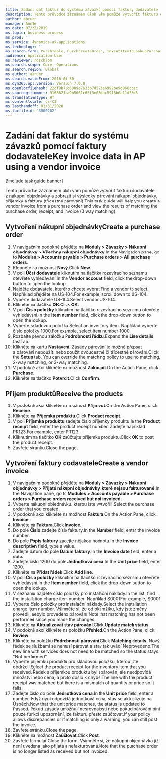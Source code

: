 ```yaml
---
title: Zadání dat faktur do systému závazků pomocí faktury dodavatele
description: Tento průvodce záznamem úloh vám pomůže vytvořit fakturu dodavatele z nákupní objednávky a zobrazit si výsledky párování nákupní objednávky, příjemky a faktury (třícestné párování).
author: abruer
manager: AnnBe
ms.date: 07/22/2019
ms.topic: business-process
ms.prod: ''
ms.service: dynamics-ax-applications
ms.technology: ''
ms.search.form: PurchTable, PurchCreateOrder, InventItemIdLookupPurchase, PurchEditLines, VendEditInvoice, InventItemIdLookupSimple, VendInvoiceMatchingDetails
audience: Application User
ms.reviewer: roschlom
ms.search.scope: Core, Operations
ms.search.region: Global
ms.author: abruer
ms.search.validFrom: 2016-06-30
ms.dyn365.ops.version: Version 7.0.0
ms.openlocfilehash: 22df9b71c6809e7633b7d573e6992be9d868cbac
ms.sourcegitcommit: 9168621ca9b5061c65f3e05dbc5918b6a11d53d5
ms.translationtype: HT
ms.contentlocale: cs-CZ
ms.lasthandoff: 01/31/2020
ms.locfileid: "3000202"
---
```

# <a name="key-invoice-data-in-ap-using-a-vendor-invoice"></a><span data-ttu-id="0edfd-103">Zadání dat faktur do systému závazků pomocí faktury dodavatele</span><span class="sxs-lookup"><span data-stu-id="0edfd-103">Key invoice data in AP using a vendor invoice</span></span>

[!include [task guide banner](../../includes/task-guide-banner.md)]

<span data-ttu-id="0edfd-104">Tento průvodce záznamem úloh vám pomůže vytvořit fakturu dodavatele z nákupní objednávky a zobrazit si výsledky párování nákupní objednávky, příjemky a faktury (třícestné párování).</span><span class="sxs-lookup"><span data-stu-id="0edfd-104">This task guide will help you create a vendor invoice from a purchase order and view the results of matching the purchase order, receipt, and invoice (3 way matching).</span></span>


## <a name="create-a-purchase-order"></a><span data-ttu-id="0edfd-105">Vytvoření nákupní objednávky</span><span class="sxs-lookup"><span data-stu-id="0edfd-105">Create a purchase order</span></span>
1. <span data-ttu-id="0edfd-106">V navigačním podokně přejděte na **Moduly > Závazky > Nákupní objednávky > Všechny nákupní objednávky**.</span><span class="sxs-lookup"><span data-stu-id="0edfd-106">In the Navigation pane, go to **Modules > Accounts payable > Purchase orders > All purchase orders**.</span></span>
2. <span data-ttu-id="0edfd-107">Klepněte na možnost **Nový**.</span><span class="sxs-lookup"><span data-stu-id="0edfd-107">Click **New**.</span></span>
3. <span data-ttu-id="0edfd-108">V poli **Účet dodavatele** kliknutím na tlačítko rozevíracího seznamu otevřete vyhledávání.</span><span class="sxs-lookup"><span data-stu-id="0edfd-108">In the **Vendor account** field, click the drop-down button to open the lookup.</span></span>
4. <span data-ttu-id="0edfd-109">Najděte dodavatele, kterého chcete vybrat.</span><span class="sxs-lookup"><span data-stu-id="0edfd-109">Find a vendor to select.</span></span> <span data-ttu-id="0edfd-110">Například přejděte na US-104.</span><span class="sxs-lookup"><span data-stu-id="0edfd-110">For example, scroll down to US-104.</span></span>
5. <span data-ttu-id="0edfd-111">Vyberte dodavatele US-104.</span><span class="sxs-lookup"><span data-stu-id="0edfd-111">Select vendor US-104.</span></span>
6. <span data-ttu-id="0edfd-112">Klikněte na tlačítko **OK**.</span><span class="sxs-lookup"><span data-stu-id="0edfd-112">Click **OK**.</span></span>
7. <span data-ttu-id="0edfd-113">V poli **Číslo položky** kliknutím na tlačítko rozevíracího seznamu otevřete vyhledávání.</span><span class="sxs-lookup"><span data-stu-id="0edfd-113">In the **Item number** field, click the drop-down button to open the lookup.</span></span>
8. <span data-ttu-id="0edfd-114">Vyberte skladovou položku.</span><span class="sxs-lookup"><span data-stu-id="0edfd-114">Select an inventory item.</span></span> <span data-ttu-id="0edfd-115">Například vyberte číslo položky 1000.</span><span class="sxs-lookup"><span data-stu-id="0edfd-115">For example, select item number 1000.</span></span>
9. <span data-ttu-id="0edfd-116">Rozbalte pevnou záložku **Podrobnosti řádku**.</span><span class="sxs-lookup"><span data-stu-id="0edfd-116">Expand the **Line details** fastTab.</span></span>
10. <span data-ttu-id="0edfd-117">Klikněte na kartu **Nastavení**. Zásady párování je možné přepsat a párování nepoužít, nebo použít dvoucestné či třícestné párování.</span><span class="sxs-lookup"><span data-stu-id="0edfd-117">Click the **Setup** tab. You can override the matching policy to use no matching, 2-way matching, or 3-way matching.</span></span>  
11. <span data-ttu-id="0edfd-118">V podokně akcí klikněte na možnost **Zakoupit**.</span><span class="sxs-lookup"><span data-stu-id="0edfd-118">On the Action Pane, click **Purchase**.</span></span>
12. <span data-ttu-id="0edfd-119">Klikněte na tlačítko **Potvrdit**.</span><span class="sxs-lookup"><span data-stu-id="0edfd-119">Click **Confirm**.</span></span>

## <a name="receive-the-products"></a><span data-ttu-id="0edfd-120">Příjem produktů</span><span class="sxs-lookup"><span data-stu-id="0edfd-120">Receive the products</span></span>
1. <span data-ttu-id="0edfd-121">V podokně akcí klikněte na možnost **Přijmout**.</span><span class="sxs-lookup"><span data-stu-id="0edfd-121">On the Action Pane, click **Receive**.</span></span>
2. <span data-ttu-id="0edfd-122">Klikněte na **Příjemka produktu**.</span><span class="sxs-lookup"><span data-stu-id="0edfd-122">Click **Product receipt**.</span></span>
3. <span data-ttu-id="0edfd-123">V poli **Příjemka produktu** zadejte číslo příjemky produktu.</span><span class="sxs-lookup"><span data-stu-id="0edfd-123">In the **Product receipt** field, enter the product receipt number.</span></span> <span data-ttu-id="0edfd-124">Zadejte například PR123.</span><span class="sxs-lookup"><span data-stu-id="0edfd-124">For example, enter PR123.</span></span>
4. <span data-ttu-id="0edfd-125">Kliknutím na tlačítko **OK** zaúčtujte příjemku produktu.</span><span class="sxs-lookup"><span data-stu-id="0edfd-125">Click **OK** to post the product receipt.</span></span>
5. <span data-ttu-id="0edfd-126">Zavřete stránku.</span><span class="sxs-lookup"><span data-stu-id="0edfd-126">Close the page.</span></span>

## <a name="create-a-vendor-invoice"></a><span data-ttu-id="0edfd-127">Vytvoření faktury dodavatele</span><span class="sxs-lookup"><span data-stu-id="0edfd-127">Create a vendor invoice</span></span>
1. <span data-ttu-id="0edfd-128">V navigačním podokně přejděte na **Moduly > Závazky > Nákupní objednávky > Přijaté nákupní objednávky, které nejsou fakturované**.</span><span class="sxs-lookup"><span data-stu-id="0edfd-128">In the Navigation pane, go to **Modules > Accounts payable > Purchase orders > Purchase orders received but not invoiced**.</span></span>
2. <span data-ttu-id="0edfd-129">Vyberte nákupní objednávku, kterou jste vytvořili.</span><span class="sxs-lookup"><span data-stu-id="0edfd-129">Select the purchase order that you created.</span></span>
3. <span data-ttu-id="0edfd-130">V podokně akcí klikněte na možnost **Faktura**.</span><span class="sxs-lookup"><span data-stu-id="0edfd-130">On the Action Pane, click **Invoice**.</span></span>
4. <span data-ttu-id="0edfd-131">Klikněte na **Faktura**.</span><span class="sxs-lookup"><span data-stu-id="0edfd-131">Click **Invoice**.</span></span>
5. <span data-ttu-id="0edfd-132">Do pole **Číslo** zadejte číslo faktury.</span><span class="sxs-lookup"><span data-stu-id="0edfd-132">In the **Number** field, enter the invoice number.</span></span>
6. <span data-ttu-id="0edfd-133">Do pole **Popis faktury** zadejte nějakou hodnotu.</span><span class="sxs-lookup"><span data-stu-id="0edfd-133">In the **Invoice description** field, type a value.</span></span>
7. <span data-ttu-id="0edfd-134">Zadejte datum do pole **Datum faktury**.</span><span class="sxs-lookup"><span data-stu-id="0edfd-134">In the **Invoice date** field, enter a date.</span></span>
8. <span data-ttu-id="0edfd-135">Zadejte číslo 1200 do pole **Jednotková cena**.</span><span class="sxs-lookup"><span data-stu-id="0edfd-135">In the **Unit price** field, enter 1200.</span></span>
9. <span data-ttu-id="0edfd-136">Klikněte na **Přidat řádek**.</span><span class="sxs-lookup"><span data-stu-id="0edfd-136">Click **Add line**.</span></span>
10. <span data-ttu-id="0edfd-137">V poli **Číslo položky** kliknutím na tlačítko rozevíracího seznamu otevřete vyhledávání.</span><span class="sxs-lookup"><span data-stu-id="0edfd-137">In the **Item number** field, click the drop-down button to open the lookup.</span></span>
11. <span data-ttu-id="0edfd-138">V seznamu najděte číslo položky pro instalační náklady.</span><span class="sxs-lookup"><span data-stu-id="0edfd-138">In the list, find the installation charge item number.</span></span> <span data-ttu-id="0edfd-139">Například S0001</span><span class="sxs-lookup"><span data-stu-id="0edfd-139">For example, S0001</span></span>
12. <span data-ttu-id="0edfd-140">Vyberte číslo položky pro instalační náklady.</span><span class="sxs-lookup"><span data-stu-id="0edfd-140">Select the installation charge item number.</span></span> <span data-ttu-id="0edfd-141">Všimněte si, že od okamžiku, kdy jste změny provedli, nebylo provedeno párování.</span><span class="sxs-lookup"><span data-stu-id="0edfd-141">Note that matching has not been performed since you made the changes.</span></span>  
13. <span data-ttu-id="0edfd-142">Klikněte na **Aktualizovat stav párování**.</span><span class="sxs-lookup"><span data-stu-id="0edfd-142">Click **Update match status**.</span></span>
14. <span data-ttu-id="0edfd-143">V podokně akcí klikněte na položku **Přehled**.</span><span class="sxs-lookup"><span data-stu-id="0edfd-143">On the Action Pane, click **Review**.</span></span>
15. <span data-ttu-id="0edfd-144">Klikněte na položku **Podrobnosti párování**.</span><span class="sxs-lookup"><span data-stu-id="0edfd-144">Click **Matching details**.</span></span> <span data-ttu-id="0edfd-145">Nový řádek se službami se nemusí párovat a stav tak uvádí Neprovedeno.</span><span class="sxs-lookup"><span data-stu-id="0edfd-145">The new line with services does not need to be matched so the status stays "Not performed".</span></span>  
16. <span data-ttu-id="0edfd-146">Vyberte příjemku produktu pro skladovou položku, kterou jste obdrželi.</span><span class="sxs-lookup"><span data-stu-id="0edfd-146">Select the product receipt for the inventory item that you received.</span></span> <span data-ttu-id="0edfd-147">Řádek s příjemkou produktu byl spárován, ale neodpovídá množství nebo cena, a proto došlo k chybě.</span><span class="sxs-lookup"><span data-stu-id="0edfd-147">The line with the product receipt was matched but there is a mismatch of quantity or price so it fails.</span></span>  
17. <span data-ttu-id="0edfd-148">Zadejte číslo do pole **Jednotková cena**.</span><span class="sxs-lookup"><span data-stu-id="0edfd-148">In the **Unit price** field, enter a number.</span></span> <span data-ttu-id="0edfd-149">Když nyní odpovídá jednotková cena, stav se aktualizuje na Úspěch.</span><span class="sxs-lookup"><span data-stu-id="0edfd-149">Now that the unit price matches, the status is updated to Passed.</span></span> <span data-ttu-id="0edfd-150">Pokud zásady umožňují nesrovnalosti nebo pokud párování plní pouze funkci upozornění, lze fakturu přesto zaúčtovat.</span><span class="sxs-lookup"><span data-stu-id="0edfd-150">If your policy allows discrepancies or if matching is only a warning, you can still post the invoice.</span></span>  
18. <span data-ttu-id="0edfd-151">Zavřete stránku.</span><span class="sxs-lookup"><span data-stu-id="0edfd-151">Close the page.</span></span>
19. <span data-ttu-id="0edfd-152">Klikněte na možnost **Zaúčtovat**.</span><span class="sxs-lookup"><span data-stu-id="0edfd-152">Click **Post**.</span></span>
20. <span data-ttu-id="0edfd-153">Zavřete formulář.</span><span class="sxs-lookup"><span data-stu-id="0edfd-153">Close the form.</span></span> <span data-ttu-id="0edfd-154">Všimněte si, že nákupní objednávka již není uvedena jako přijatá a nefakturovaná.</span><span class="sxs-lookup"><span data-stu-id="0edfd-154">Note that the purchase order is no longer listed as received but not invoiced.</span></span>  

